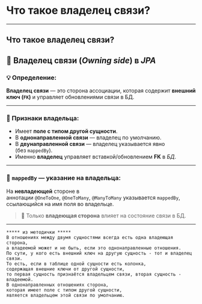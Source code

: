 # Что такое владелец связи?

---
## Что такое владелец связи?

[](https://github.com/yury-connect/ITM_task026_Java_Podgotovka_k_INTERVJU/blob/by_questions/ITM/ITM05_Hibernate/Hibernate.md#%D1%87%D1%82%D0%BE-%D1%82%D0%B0%D0%BA%D0%BE%D0%B5-%D0%B2%D0%BB%D0%B0%D0%B4%D0%B5%D0%BB%D0%B5%D1%86-%D1%81%D0%B2%D1%8F%D0%B7%D0%B8)

## 🔗 Владелец связи (_Owning side_) в _JPA_

[](https://github.com/yury-connect/ITM_task026_Java_Podgotovka_k_INTERVJU/blob/by_questions/ITM/ITM05_Hibernate/Hibernate.md#-%D0%B2%D0%BB%D0%B0%D0%B4%D0%B5%D0%BB%D0%B5%D1%86-%D1%81%D0%B2%D1%8F%D0%B7%D0%B8-owning-side-%D0%B2-jpa)

### 💡 Определение:

[](https://github.com/yury-connect/ITM_task026_Java_Podgotovka_k_INTERVJU/blob/by_questions/ITM/ITM05_Hibernate/Hibernate.md#-%D0%BE%D0%BF%D1%80%D0%B5%D0%B4%D0%B5%D0%BB%D0%B5%D0%BD%D0%B8%D0%B5-1)

**Владелец связи** — это сторона ассоциации, которая содержит **внешний ключ (`FK`)** и управляет обновлениями связи в БД.

---

### 📌 Признаки владельца:

[](https://github.com/yury-connect/ITM_task026_Java_Podgotovka_k_INTERVJU/blob/by_questions/ITM/ITM05_Hibernate/Hibernate.md#-%D0%BF%D1%80%D0%B8%D0%B7%D0%BD%D0%B0%D0%BA%D0%B8-%D0%B2%D0%BB%D0%B0%D0%B4%D0%B5%D0%BB%D1%8C%D1%86%D0%B0)

- Имеет **поле с типом другой сущности**.
- В **однонаправленной связи** — владелец по умолчанию.
- В **двунаправленной связи** — владелец указывается явно (без `mappedBy`).
- Именно **владелец** управляет вставкой/обновлением **FK** в _БД_.

---

### 🔄 `mappedBy` — указание на владельца:

[](https://github.com/yury-connect/ITM_task026_Java_Podgotovka_k_INTERVJU/blob/by_questions/ITM/ITM05_Hibernate/Hibernate.md#-mappedby--%D1%83%D0%BA%D0%B0%D0%B7%D0%B0%D0%BD%D0%B8%D0%B5-%D0%BD%D0%B0-%D0%B2%D0%BB%D0%B0%D0%B4%D0%B5%D0%BB%D1%8C%D1%86%D0%B0)

На **невладеющей** стороне в аннотации `@OneToOne`, `@OneToMany`, `@ManyToMany` указывается `mappedBy`, ссылающийся на имя поля во владельце.

> 📌 Только **владеющая сторона** влияет на состояние связи в БД.

---

```
***** из методички *****
В отношениях между двумя сущностями всегда есть одна владеющая сторона, 
а владеемой может и не быть, если это однонаправленные отношения.
По сути, у кого есть внешний ключ на другую сущность - тот и владелец связи. 
То есть, если в таблице одной сущности есть колонка, 
содержащая внешние ключи от другой сущности, 
то первая сущность признаётся владельцем связи, вторая сущность - владеемой.
В однонаправленных отношениях сторона, 
которая имеет поле с типом другой сущности, 
является владельцем этой связи по умолчанию.
```
